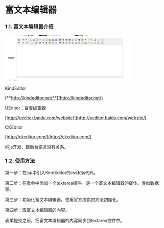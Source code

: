 # 富文本编辑器

### 1.1. 富文本编辑器介绍

![](../../../.gitbook/assets/image%20%28177%29.png)

KindEditor

[**http://kindeditor.net/**](http://kindeditor.net/)

UEditor：百度编辑器

[http://ueditor.baidu.com/website/](http://ueditor.baidu.com/website/)

CKEditor

[http://ckeditor.com/](http://ckeditor.com/)

纯js开发，跟后台语言没有关系。

### 1.2. 使用方法

第一步：在jsp中引入KindEditor的css和js代码。

第二步：在表单中添加一个textarea控件。是一个富文本编辑器的载体。类似数据源。

第三步：初始化富文本编辑器。使用官方提供的方法初始化。

第四步：取富文本编辑器的内容。

表单提交之前，把富文本编辑器的内容同步到textarea控件中。

